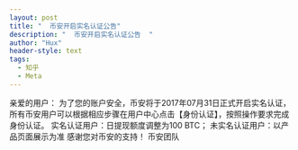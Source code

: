 ```yaml
---
layout: post
title: "  币安开启实名认证公告"
description: "  币安开启实名认证公告  "
author: "Hux"
header-style: text
tags:
  - 知乎
  - Meta
---
```

亲爱的用户：
为了您的账户安全，币安将于2017年07月31日正式开启实名认证，所有币安用户可以根据相应步骤在用户中心点击【身份认证】，按照操作要求完成身份认证。
实名认证用户：日提现额度调整为100 BTC；
未实名认证用户：以产品页面展示为准
感谢您对币安的支持！
币安团队
